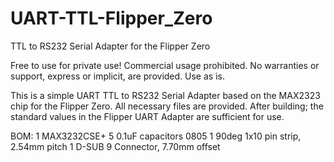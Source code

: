 # UART-TTL-Flipper_Zero
TTL to RS232 Serial Adapter for the Flipper Zero

Free to use for private use! Commercial usage prohibited. No warranties or support, express or implicit, are provided. Use as is.

This is a simple UART TTL to RS232 Serial Adapter based on the MAX2323 chip for the Flipper Zero. All necessary files are provided.
After building; the standard values in the Flipper UART Adapter are sufficient for use.


BOM:
1 MAX3232CSE+
5 0.1uF capacitors 0805
1 90deg 1x10 pin strip, 2.54mm pitch
1 D-SUB 9 Connector, 7.70mm offset
